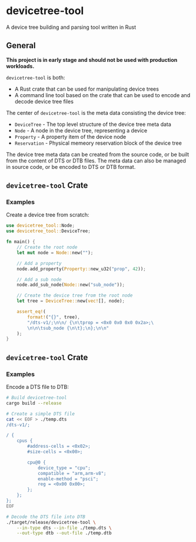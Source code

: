 # devicetree-tool

A device tree building and parsing tool written in Rust

## General

**This project is in early stage and should not be used with production workloads.**

`devicetree-tool` is both:
- A Rust crate that can be used for manipulating device trees
- A command line tool based on the crate that can be used to encode and decode device tree files

The center of `devicetree-tool` is the meta data consisting the device tree:
- `DeviceTree` - The top level structure of the device tree meta data
- `Node` - A node in the device tree, representing a device
- `Property` - A property item of the device node
- `Reservation` - Physical memeory reservation block of the device tree

The device tree meta data can be created from the source code, or be built from the content of DTS or DTB files. The meta data can also be managed in source code, or be encoded to DTS or DTB format.

## `devicetree-tool` Crate

### Examples

Create a device tree from scratch:

``` rust
use devicetree_tool::Node;
use devicetree_tool::DeviceTree;

fn main() {
    // Create the root node
    let mut node = Node::new("");

    // Add a property
    node.add_property(Property::new_u32("prop", 42));

    // Add a sub node
    node.add_sub_node(Node::new("sub_node"));

    // Create the device tree from the root node
    let tree = DeviceTree::new(vec![], node);

    assert_eq!(
        format!("{}", tree),
        "/dts-v1/;\n\n/ {\n\tprop = <0x0 0x0 0x0 0x2a>;\
        \n\n\tsub_node {\n\t};\n};\n\n"
    );
}
```

## `devicetree-tool` Crate

### Examples

Encode a DTS file to DTB:

``` bash
# Build devicetree-tool
cargo build --release

# Create a simple DTS file
cat << EOF > ./temp.dts
/dts-v1/;

/ {
	cpus {
		#address-cells = <0x02>;
		#size-cells = <0x00>;

		cpu@0 {
			device_type = "cpu";
			compatible = "arm,arm-v8";
			enable-method = "psci";
			reg = <0x00 0x00>;
		};
	};
};
EOF

# Decode the DTS file into DTB
./target/release/devicetree-tool \
    --in-type dts --in-file ./temp.dts \
    --out-type dtb --out-file ./temp.dtb
```
